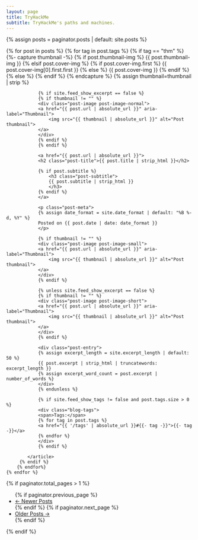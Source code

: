 ```yaml
---
layout: page
title: TryHackMe
subtitle: TryHackMe's paths and machines.
---
```


{% assign posts = paginator.posts | default: site.posts %}

<div class="posts-list">
    {% for post in posts %}
    {% for tag in post.tags %}
    {% if tag == "thm" %} <!-- Esta página lista todos los posts que contengan a modo de tag el string que aparece a la izquierda.-->
            <article class="post-preview">
                {%- capture thumbnail -%}
                {% if post.thumbnail-img %}
                    {{ post.thumbnail-img }}
                {% elsif post.cover-img %}
                    {% if post.cover-img.first %}
                    {{ post.cover-img[0].first.first }}
                    {% else %}
                    {{ post.cover-img }}
                    {% endif %}
                {% else %}
                {% endif %}
                {% endcapture %}
                {% assign thumbnail=thumbnail | strip %}

                {% if site.feed_show_excerpt == false %}
                {% if thumbnail != "" %}
                <div class="post-image post-image-normal">
                <a href="{{ post.url | absolute_url }}" aria-label="Thumbnail">
                    <img src="{{ thumbnail | absolute_url }}" alt="Post thumbnail">
                </a>
                </div>
                {% endif %}
                {% endif %}

                <a href="{{ post.url | absolute_url }}">
                <h2 class="post-title">{{ post.title | strip_html }}</h2>

                {% if post.subtitle %}
                    <h3 class="post-subtitle">
                    {{ post.subtitle | strip_html }}
                    </h3>
                {% endif %}
                </a>

                <p class="post-meta">
                {% assign date_format = site.date_format | default: "%B %-d, %Y" %}
                Posted on {{ post.date | date: date_format }}
                </p>

                {% if thumbnail != "" %}
                <div class="post-image post-image-small">
                <a href="{{ post.url | absolute_url }}" aria-label="Thumbnail">
                    <img src="{{ thumbnail | absolute_url }}" alt="Post thumbnail">
                </a>
                </div>
                {% endif %}

                {% unless site.feed_show_excerpt == false %}
                {% if thumbnail != "" %}
                <div class="post-image post-image-short">
                <a href="{{ post.url | absolute_url }}" aria-label="Thumbnail">
                    <img src="{{ thumbnail | absolute_url }}" alt="Post thumbnail">
                </a>
                </div>
                {% endif %}

                <div class="post-entry">
                {% assign excerpt_length = site.excerpt_length | default: 50 %}
                {{ post.excerpt | strip_html | truncatewords: excerpt_length }}
                {% assign excerpt_word_count = post.excerpt | number_of_words %}
                </div>
                {% endunless %}

                {% if site.feed_show_tags != false and post.tags.size > 0 %}
                <div class="blog-tags">
                <span>Tags:</span>
                {% for tag in post.tags %}
                <a href="{{ '/tags' | absolute_url }}#{{- tag -}}">{{- tag -}}</a>
                {% endfor %}
                </div>
                {% endif %}

            </article>
         {% endif %}
        {% endfor%}
    {% endfor %}
</div>

{% if paginator.total_pages > 1 %}
<ul class="pagination main-pager">
  {% if paginator.previous_page %}
  <li class="page-item previous">
    <a class="page-link" href="{{ paginator.previous_page_path | absolute_url }}">&larr; Newer Posts</a>
  </li>
  {% endif %}
  {% if paginator.next_page %}
  <li class="page-item next">
    <a class="page-link" href="{{ paginator.next_page_path | absolute_url }}">Older Posts &rarr;</a>
  </li>
  {% endif %}
</ul>
{% endif %}
